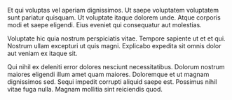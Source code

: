 Et qui voluptas vel aperiam dignissimos. Ut saepe voluptatem voluptatem sunt pariatur quisquam. Ut voluptate itaque dolorem unde. Atque corporis modi et saepe eligendi. Eius eveniet qui consequatur aut molestias.
 Voluptate hic quia nostrum perspiciatis vitae. Tempore sapiente ut et et qui. Nostrum ullam excepturi ut quis magni. Explicabo expedita sit omnis dolor aut veniam ex itaque sit.
 Qui nihil ex deleniti error dolores nesciunt necessitatibus. Dolorum nostrum maiores eligendi illum amet quam maiores. Doloremque et ut magnam dignissimos sed. Sequi impedit corrupti aliquid saepe est. Possimus nihil vitae fuga nulla. Magnam mollitia sint reiciendis quod.